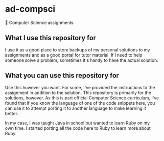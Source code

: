 # ad-compsci
:notebook: Computer Science assignments

## What I use this repository for

I use it as a good place to store backups of my personal solutions to my assignments and as a good portal for tutor material. If I need to help someone solve a problem, sometimes it's handy to have the actual solution.

## What you can use this repository for

Use this however you want. For some, I've provided the instructions to the assignment in addition to the solution. This repository is primarily for the solutions, however. As this is part official Computer Science curriculum, I've found that if you know the language of one of the code snippets here, you can use it to attempt porting it to another language to make learning it better.

In my case, I was taught Java in school but wanted to learn Ruby on my own time. I started porting all the code here to Ruby to learn more about Ruby.

